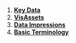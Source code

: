 1. [**Key Data**](key-data.md)
2. [**VisAssets**](visassets.md)
3. [**Data Impressions**](data-impressions.md)
4. [**Basic Terminology**](terminology-starter.md)